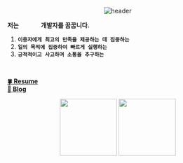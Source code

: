 <div align=center>
 
![header](https://capsule-render.vercel.app/api?type=Waving&color=auto&width=100&height=100&section=header&text=💻🍀🤍🎸%20&fontSize=20&&fontAlign=85)
 
</div>

<div>

  **저는**  `      `  **개발자를 꿈꿉니다.**</br>
   1. **`이용자에게 최고의 만족을 제공하는 데 집중하는`** </br>
   2. **`일의 목적에 집중하여 빠르게 실행하는`** </br>
   3. **`긍적적이고 사고하며 소통을 추구하는`** </br>

</br>

  **[🍀 Resume ](https://mia-oh.github.io/resume/index.html)** </br>
  **[🍋 Blog ](https://mia-oh.github.io/resume/index.html)** </br>

  
</div>  

<div align=center>

<img src="https://github-readme-stats.vercel.app/api?username=Mia-Oh&show_icons=true&theme=radical" height="130">  <img src="https://github-readme-stats.vercel.app/api/top-langs/?username=Mia-Oh&layout=compact" height="130">

</div>

